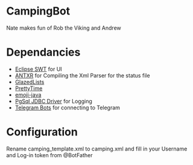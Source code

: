# CampingBot
Nate makes fun of Rob the Viking and Andrew

# Dependancies
- [Eclipse SWT](https://www.eclipse.org/swt/) for UI
- [ANTXR](https://github.com/javadude/javadude) for Compiling the Xml Parser for the status file
- [GlazedLists](http://www.glazedlists.com/)
- [PrettyTime](https://www.ocpsoft.org/prettytime/)
- [emoji-java](https://github.com/vdurmont/emoji-java)
- [PgSql JDBC Driver](https://jdbc.postgresql.org/) for Logging
- [Telegram Bots](https://github.com/rubenlagus/TelegramBots) for connecting to Telegram

# Configuration
Rename camping_template.xml to camping.xml and fill in your Username and Log-in token from @BotFather
